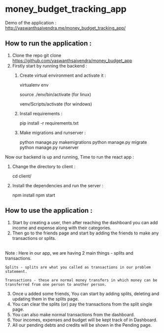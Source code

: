 # money_budget_tracking_app

Demo of the application : http://yaswanthsaivendra.me/money_budget_tracking_app/

## How to run the application : 

1. Clone the repo
	git clone https://github.com/yaswanthsaivendra/money_budget_app
2. Firstly start by running the backend : 
   1. Create virtual environment and activate it :
   
		virtualenv env

		source ./env/bin/activate 	(for linux)

		venv/Scripts/activate 		(for windows)

   2. Install requirements : 
   
		pip install -r requirements.txt

   3. Make migrations and runserver : 
   
		python manage.py makemigrations
		python manage.py migrate
		python manage.py runserver

Now our backend is up and running, Time to run the react app : 

1. Change the directory to client : 
   
	cd client/

2. Install the dependencies and run the server : 
   
	npm install
	npm start

## How to use the application : 

1. Start by creating a user, then after reaching the dashboard you can add income and expense along with their categories. 
2. Then go to the friends page and start by adding the friends to make any transactions or splits. 
<br>
Note : Here in our app, we are having 2 main things - splits and transactions.

	Splits - splits are what you called as transactions in our problem statement.
	
	Transactions - these are normal money transfers in which money can be transferred from one person to another person.

3. Once u added some friends, You can start by adding splits, deleting and updating them in the splits page.
4. You can clear the splits (or) pay the transactions from the split single page.
5. You can also make normal transactions from the dashboard.
6. Your incomes, expenses and budget will be kept track of in Dashboard.
7. All our pending debts and credits will be shown in the Pending page.
